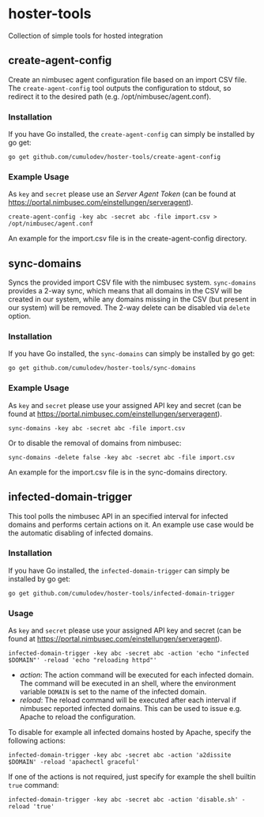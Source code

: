 # hoster-tools
Collection of simple tools for hosted integration


## create-agent-config
Create an nimbusec agent configuration file based on an import CSV file. The `create-agent-config` tool outputs the configuration to stdout, so redirect it to the desired path (e.g. /opt/nimbusec/agent.conf).

### Installation
If you have Go installed, the `create-agent-config` can simply be installed by go get:

    go get github.com/cumulodev/hoster-tools/create-agent-config

### Example Usage
As `key` and `secret` please use an *Server Agent Token* (can be found at https://portal.nimbusec.com/einstellungen/serveragent).

    create-agent-config -key abc -secret abc -file import.csv > /opt/nimbusec/agent.conf
  
An example for the import.csv file is in the create-agent-config directory.

## sync-domains
Syncs the provided import CSV file with the nimbusec system. `sync-domains` provides a 2-way sync, which means that all domains in the CSV will be created in our system, while any domains missing in the CSV (but present in our system) will be removed. The 2-way delete can be disabled via `delete` option.

### Installation
If you have Go installed, the `sync-domains` can simply be installed by go get:

    go get github.com/cumulodev/hoster-tools/sync-domains

### Example Usage
As `key` and `secret` please use your assigned API key and secret (can be found at https://portal.nimbusec.com/einstellungen/serveragent).

    sync-domains -key abc -secret abc -file import.csv
    
Or to disable the removal of domains from nimbusec:

    sync-domains -delete false -key abc -secret abc -file import.csv
  
An example for the import.csv file is in the sync-domains directory.

## infected-domain-trigger
This tool polls the nimbusec API in an specified interval for infected domains and performs certain actions on it. An example use case would be the automatic disabling of infected domains.

### Installation
If you have Go installed, the `infected-domain-trigger` can simply be installed by go get:

    go get github.com/cumulodev/hoster-tools/infected-domain-trigger
    
### Usage
As `key` and `secret` please use your assigned API key and secret (can be found at https://portal.nimbusec.com/einstellungen/serveragent).

    infected-domain-trigger -key abc -secret abc -action 'echo "infected $DOMAIN"' -reload 'echo "reloading httpd"'
    
* *action*: The action command will be executed for each infected domain. The command will be executed in an shell, where the environment variable `DOMAIN` is set to the name of the infected domain.
* *reload*: The reload command will be executed after each interval if nimbusec reported infected domains. This can be used to issue e.g. Apache to reload the configuration.
    
To disable for example all infected domains hosted by Apache, specify the following actions:

    infected-domain-trigger -key abc -secret abc -action 'a2dissite $DOMAIN' -reload 'apachectl graceful'
    
If one of the actions is not required, just specify for example the shell builtin `true` command:

    infected-domain-trigger -key abc -secret abc -action 'disable.sh' -reload 'true'
